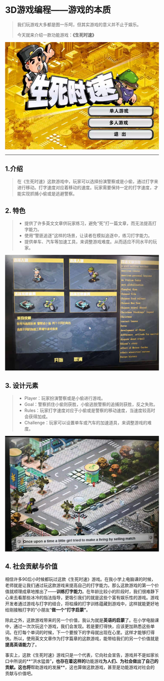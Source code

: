 # 3D游戏编程——游戏的本质

> 我们玩游戏大多都是图一乐呵，但其实游戏的意义并不止于娱乐。
>
> 今天就来介绍一款功能游戏：**《生死时速》**

![timg0ZLXWF9E](https://github.com/yaody7/unity3d-learning/blob/master/HW1/pic/timg0ZLXWF9E.jpg)

---

## 1.介绍

> 在《生死时速》这款游戏中，玩家可以选择扮演警察或是小偷，通过打字来进行移动。打字速度对应着移动的速度。玩家需要保持一定的打字速度，才能实现抓捕小偷或是逃避警察。



## 2. 特色

> - 提供了许多英文文章供玩家练习，避免“死”打一篇文章，而无法提高打字能力。
> - 使用“警匪追逐”这样的场景，让读者在模拟追逐中，练习打字能力。
> - 提供单车、汽车等加速工具，来调整游戏难度。从而适应不同水平的玩家。

![微信图片_20190829145548](https://github.com/yaody7/unity3d-learning/blob/master/HW1/pic/微信图片_20190829145548.jpg)



## 3. 设计元素

>- Player：玩家扮演警察或是小偷进行游戏。
>- Goal：警察抓住小偷则获胜，小偷逃脱警察的追捕则获胜，反之失败。
>- Rules：玩家打字速度对应于小偷或是警察的移动速度，当速度较高时会获得加成。
>- Challenge：玩家可以设置单车或汽车的加速道具，来调整游戏的难度。 

![微信图片_20190829145537](https://github.com/yaody7/unity3d-learning/blob/master/HW1/pic/微信图片_20190829145537.jpg)



## 4. 社会贡献与价值

​		相信许多90后小时候都玩过这款《生死时速》游戏。在我小学上电脑课的时候，老师就是让我们通过玩这款游戏来提高自己的打字能力。那么这款游戏的第一个价值就顺理成章地推出了——**训练打字能力**。在年龄比较小的阶段时，我们很难静下心来去看那些冰冷的指法指导，更吸引我们的就是这些个富有娱乐性的游戏。游戏开发者通过游戏与打字的结合，将枯燥的打字训练蕴藏到游戏中，这样就能更好地给刚接触打字的“小朋友”**做一个“打字启蒙”**。

​		除此之外，这款游戏带来的另一个价值，我认为就是**英语的启蒙**了。在小学电脑课中，通过一次次玩这个游戏，我们会发现。若是要打得快，应该更加熟悉这些单词。在打每个单词的时候，下一个要按下的字母就出现在心里。这样才能够打得快。所以，使用英文文章作为打字篇章的这款游戏，能带给我们的另一个价值就是**提高英语能力**了。

​		事实上，这款《生死时速》游戏只是一个代表，它向社会宣告，游戏并不是如家长口中所说的**“洪水猛兽”**，也存在着这样的**功能游戏**为人们、为社会做出了自己的贡献。这也将**帮助游戏的发展**，这也算做这款游戏，甚至是功能游戏对社会的贡献与价值吧。



